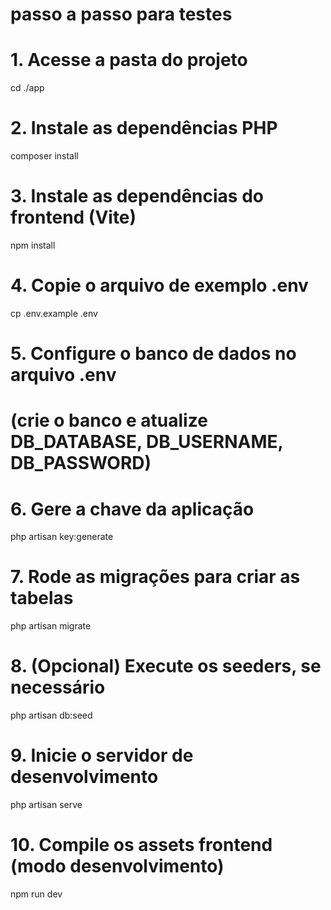 # passo a passo para testes

# 1. Acesse a pasta do projeto
cd ./app

# 2. Instale as dependências PHP
composer install

# 3. Instale as dependências do frontend (Vite)
npm install

# 4. Copie o arquivo de exemplo .env
cp .env.example .env

# 5. Configure o banco de dados no arquivo .env
#    (crie o banco e atualize DB_DATABASE, DB_USERNAME, DB_PASSWORD)

# 6. Gere a chave da aplicação
php artisan key:generate

# 7. Rode as migrações para criar as tabelas
php artisan migrate

# 8. (Opcional) Execute os seeders, se necessário
php artisan db:seed

# 9. Inicie o servidor de desenvolvimento
php artisan serve

# 10. Compile os assets frontend (modo desenvolvimento)
npm run dev
